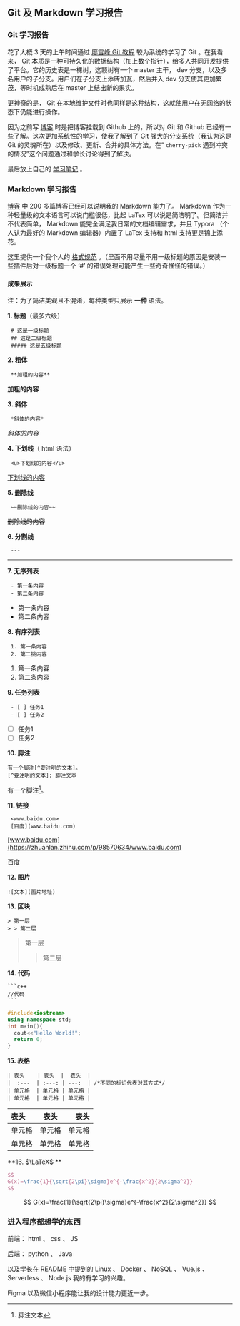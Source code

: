## Git 及 Markdown 学习报告

### Git 学习报告

花了大概 3 天的上午时间通过 [廖雪峰 Git 教程](https://www.liaoxuefeng.com/wiki/896043488029600) 较为系统的学习了 Git 。在我看来， Git 本质是一种可持久化的数据结构（加上数个指针），给多人共同开发提供了平台。它的历史表是一棵树，这颗树有一个 master 主干， dev 分支，以及多名用户的子分支。用户们在子分支上添砖加瓦，然后并入 dev 分支使其更加繁茂，等时机成熟后在 master 上结出新的果实。

更神奇的是， Git 在本地维护文件时也同样是这种结构，这就使用户在无网络的状态下仍能进行操作。

因为之前写 [博客](https://changxvv.github.io/) 时是把博客挂载到 Github 上的，所以对 Git 和 Github 已经有一些了解。这次更加系统性的学习，使我了解到了 Git 强大的分支系统（我认为这是 Git 的灵魂所在）以及修改、更新、合并的具体方法。在“ `cherry-pick` 遇到冲突的情况”这个问题通过和学长讨论得到了解决。

最后放上自己的 [学习笔记](https://changxvv.github.io/2020/10/04/Git%E5%AD%A6%E4%B9%A0%E7%AC%94%E8%AE%B0/) 。

### Markdown 学习报告

 [博客](https://changxvv.github.io/) 中 200 多篇博客已经可以说明我的 Markdown 能力了。 Markdown 作为一种轻量级的文本语言可以说门槛很低，比起 LaTex 可以说是简洁明了。但简洁并不代表简单， Markdown 能完全满足我日常的文档编辑需求，并且 Typora （个人认为最好的 Markdown 编辑器）内置了 LaTex 支持和 html 支持更是锦上添花。

这里提供一个我个人的 [格式规范](https://changxvv.github.io/2020/08/27/%E6%A0%BC%E5%BC%8F%E8%A7%84%E8%8C%83/#more) 。（里面不用尽量不用一级标题的原因是安装一些插件后对一级标题一个 ‘#’ 的错误处理可能产生一些奇奇怪怪的错误。）

#### 成果展示

注：为了简洁美观且不混淆，每种类型只展示 **一种** 语法。

**1. 标题**（最多六级）

```text
 # 这是一级标题
 ## 这是二级标题
 ##### 这是五级标题
```

**2. 粗体**

```text
 **加粗的内容**
```

**加粗的内容**

**3. 斜体**

```text
 *斜体的内容*
```

*斜体的内容*

**4. 下划线**（ html 语法）

```text
 <u>下划线的内容</u>
```

<u>下划线的内容</u>

**5. 删除线**

```text
 ~~删除线的内容~~
```

~~删除线的内容~~

**6. 分割线**

```text
 ---
```

---

**7. 无序列表**

```text
 - 第一条内容
 - 第二条内容
```

- 第一条内容
- 第二条内容

**8. 有序列表**

```text
 1. 第一条内容
 2. 第二挑内容
```

1. 第一条内容
2. 第二条内容

**9. 任务列表**

```text
 - [ ] 任务1
 - [ ] 任务2
```

 - [ ] 任务1
 - [ ] 任务2

**10. 脚注**

```text
有一个脚注[^要注明的文本]。
[^要注明的文本]: 脚注文本
```

有一个脚注[^要注明的文本]。

[^要注明的文本]: 脚注文本

**11. 链接**

```text
 <www.baidu.com>
 [百度](www.baidu.com)
```

[www.baidu.com](https://zhuanlan.zhihu.com/p/98570634/www.baidu.com)

[百度](www.baidu.com)

**12. 图片**

```
![文本](图片地址)
```

**13. 区块**

```text
> 第一层
> > 第二层
```

> 第一层
>
> > 第二层

**14. 代码**

```text
​```c++
//代码
​```
```

```c++
#include<iostream>
using namespace std;
int main(){
  cout<<"Hello World!";
  return 0;
}
```

**15. 表格**

```text
| 表头    | 表头  |  表头  |
|  :---  | :---: | ---:  | /*不同的标识代表对其方式*/
| 单元格  | 单元格 | 单元格 |
| 单元格  | 单元格 | 单元格 |
```

| 表头   |  表头  |   表头 |
| :----- | :----: | -----: |
| 单元格 | 单元格 | 单元格 |
| 单元格 | 单元格 | 单元格 |

**16. $\LaTeX$ **

```latex
$$
G(x)=\frac{1}{\sqrt{2\pi}\sigma}e^{-\frac{x^2}{2\sigma^2}}
$$
```

$$
G(x)=\frac{1}{\sqrt{2\pi}\sigma}e^{-\frac{x^2}{2\sigma^2}}
$$

### 进入程序部想学的东西

前端： html 、 css 、 JS

后端： python 、 Java

以及学长在 README 中提到的 Linux 、 Docker 、 NoSQL 、 Vue.js 、 Serverless 、 Node.js 我的有学习的兴趣。

Figma 以及微信小程序能让我的设计能力更近一步。

